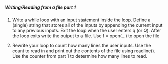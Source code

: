 ##### Writing/Reading from a file part 1

1. Write a while loop with an input statement inside the loop. Define a (single) string that stores all of the inputs by appending the current input to any previous inputs. Exit the loop when the user enters q (or Q). After the loop exits write the output to a file. Use f = open(...) to open the file

2. Rewrite your loop to count how many lines the user inputs. Use the count to read in and print out the contents of the file using readline(). Use the counter from part 1 to determine how many lines to read.
